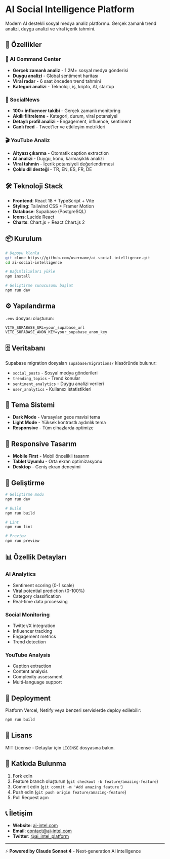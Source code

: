 # AI Social Intelligence Platform

Modern AI destekli sosyal medya analiz platformu. Gerçek zamanlı trend analizi, duygu analizi ve viral içerik tahmini.

## 🚀 Özellikler

### 🧠 AI Command Center
- **Gerçek zamanlı analiz** - 1.2M+ sosyal medya gönderisi
- **Duygu analizi** - Global sentiment haritası
- **Viral radar** - 6 saat önceden trend tahmini
- **Kategori analizi** - Teknoloji, iş, kripto, AI, startup

### 📱 SocialNews
- **100+ influencer takibi** - Gerçek zamanlı monitoring
- **Akıllı filtreleme** - Kategori, durum, viral potansiyel
- **Detaylı profil analizi** - Engagement, influence, sentiment
- **Canlı feed** - Tweet'ler ve etkileşim metrikleri

### 🎬 YouTube Analiz
- **Altyazı çıkarma** - Otomatik caption extraction
- **AI analizi** - Duygu, konu, karmaşıklık analizi
- **Viral tahmin** - İçerik potansiyeli değerlendirmesi
- **Çoklu dil desteği** - TR, EN, ES, FR, DE

## 🛠️ Teknoloji Stack

- **Frontend**: React 18 + TypeScript + Vite
- **Styling**: Tailwind CSS + Framer Motion
- **Database**: Supabase (PostgreSQL)
- **Icons**: Lucide React
- **Charts**: Chart.js + React Chart.js 2

## 📦 Kurulum

```bash
# Depoyu klonla
git clone https://github.com/username/ai-social-intelligence.git
cd ai-social-intelligence

# Bağımlılıkları yükle
npm install

# Geliştirme sunucusunu başlat
npm run dev
```

## ⚙️ Yapılandırma

`.env` dosyası oluşturun:

```env
VITE_SUPABASE_URL=your_supabase_url
VITE_SUPABASE_ANON_KEY=your_supabase_anon_key
```

## 🗄️ Veritabanı

Supabase migration dosyaları `supabase/migrations/` klasöründe bulunur:

- `social_posts` - Sosyal medya gönderileri
- `trending_topics` - Trend konular
- `sentiment_analytics` - Duygu analizi verileri
- `user_analytics` - Kullanıcı istatistikleri

## 🎨 Tema Sistemi

- **Dark Mode** - Varsayılan gece mavisi tema
- **Light Mode** - Yüksek kontrastlı aydınlık tema
- **Responsive** - Tüm cihazlarda optimize

## 📱 Responsive Tasarım

- **Mobile First** - Mobil öncelikli tasarım
- **Tablet Uyumlu** - Orta ekran optimizasyonu
- **Desktop** - Geniş ekran deneyimi

## 🔧 Geliştirme

```bash
# Geliştirme modu
npm run dev

# Build
npm run build

# Lint
npm run lint

# Preview
npm run preview
```

## 📊 Özellik Detayları

### AI Analytics
- Sentiment scoring (0-1 scale)
- Viral potential prediction (0-100%)
- Category classification
- Real-time data processing

### Social Monitoring
- Twitter/X integration
- Influencer tracking
- Engagement metrics
- Trend detection

### YouTube Analysis
- Caption extraction
- Content analysis
- Complexity assessment
- Multi-language support

## 🚀 Deployment

Platform Vercel, Netlify veya benzeri servislerde deploy edilebilir:

```bash
npm run build
```

## 📄 Lisans

MIT License - Detaylar için `LICENSE` dosyasına bakın.

## 🤝 Katkıda Bulunma

1. Fork edin
2. Feature branch oluşturun (`git checkout -b feature/amazing-feature`)
3. Commit edin (`git commit -m 'Add amazing feature'`)
4. Push edin (`git push origin feature/amazing-feature`)
5. Pull Request açın

## 📞 İletişim

- **Website**: [ai-intel.com](https://ai-intel.com)
- **Email**: contact@ai-intel.com
- **Twitter**: [@ai_intel_platform](https://twitter.com/ai_intel_platform)

---

⚡ **Powered by Claude Sonnet 4** - Next-generation AI intelligence